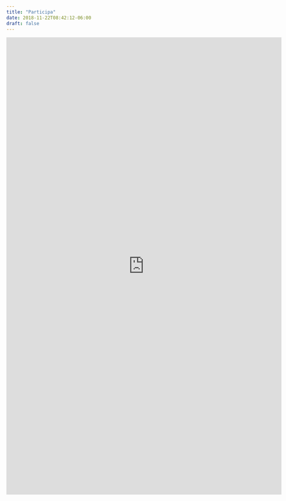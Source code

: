 ```yaml
---
title: "Participa"
date: 2018-11-22T08:42:12-06:00
draft: false
---
```




<iframe src="https://docs.google.com/forms/d/e/1FAIpQLSci-72p3jz_M3mxPORN7khDwev-yDQjfooSNAd6_hh_CbrBQw/viewform?embedded=true" width="720" height="1196" scrolling="no" frameborder="0" marginheight="0" marginwidth="0">Loading…</iframe>